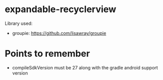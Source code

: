 # expandable-recyclerview
Library used:
* groupie: https://github.com/lisawray/groupie

# Points to remember
* compileSdkVersion must be 27 along with the gradle android support version
